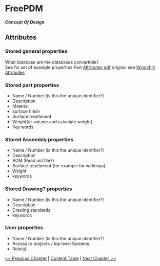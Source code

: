 # FreePDM
***Concept Of Design***

## Attributes

### Stored general properties
What database are the databases convertible?  
See for set of example properties Part [Attributes pdf](PartAttributes.pdf) original see [Windchill Attributes](https://support.ptc.com/help/windchill/wc110_hc/whc_en/index.html#page/Windchill_Help_Center%2FPMPartAttributesRef.html)

### Stored part properties

- Name / Number (is this the unique identifier?)
- Description
- Material
- surface finish
- Surface treathment
- Weight(or volume and calculate weight)
- Key words

### Stored Assembly properties

- Name / Number (is this the unique identifier?)
- Description
- BOM (Read out file?)
- Surface treathment (for example for weldings)
- Weight
- keywords

### Stored Drawing? properties

- Name / Number (is this the unique identifier?)
- Description
- Drawing standards
- keywords

### User properties
- Name / Number (is this the unique identifier?)
- Access to projects / top level Systems
- Role(s)

[<< Previous Chapter](FreePDM_DesignDecisions.md) | [Content Table](FreePDM_CoD.md) | [Next Chapter >>](FreePDM_Requirements.md)